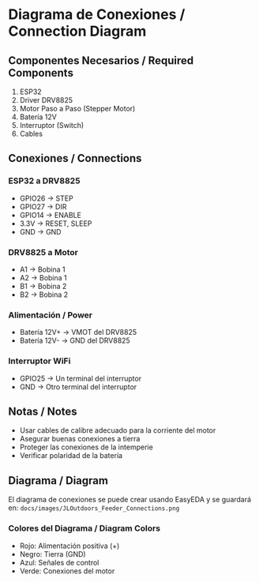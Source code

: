# Diagrama de Conexiones / Connection Diagram

## Componentes Necesarios / Required Components
1. ESP32
2. Driver DRV8825
3. Motor Paso a Paso (Stepper Motor)
4. Batería 12V
5. Interruptor (Switch)
6. Cables

## Conexiones / Connections

### ESP32 a DRV8825
- GPIO26 → STEP
- GPIO27 → DIR
- GPIO14 → ENABLE
- 3.3V → RESET, SLEEP
- GND → GND

### DRV8825 a Motor
- A1 → Bobina 1
- A2 → Bobina 1
- B1 → Bobina 2
- B2 → Bobina 2

### Alimentación / Power
- Batería 12V+ → VMOT del DRV8825
- Batería 12V- → GND del DRV8825

### Interruptor WiFi
- GPIO25 → Un terminal del interruptor
- GND → Otro terminal del interruptor

## Notas / Notes
- Usar cables de calibre adecuado para la corriente del motor
- Asegurar buenas conexiones a tierra
- Proteger las conexiones de la intemperie
- Verificar polaridad de la batería

## Diagrama / Diagram
El diagrama de conexiones se puede crear usando EasyEDA y se guardará en:
`docs/images/JLOutdoors_Feeder_Connections.png`

### Colores del Diagrama / Diagram Colors
- Rojo: Alimentación positiva (+)
- Negro: Tierra (GND)
- Azul: Señales de control
- Verde: Conexiones del motor 